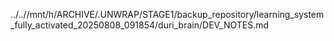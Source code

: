 ../..//mnt/h/ARCHIVE/.UNWRAP/STAGE1/backup_repository/learning_system_fully_activated_20250808_091854/duri_brain/DEV_NOTES.md